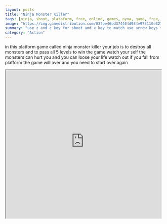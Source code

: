 ```yaml
---
layout: posts
title: "Ninja Monster Killer"
tags: [ninja, shoot, plataform, free, online, games, oyna, game, free, games, play, play, games]
image: "https://img.gamedistribution.com/03fbe46bd374404d934e973110e32717-512x384.jpeg"
summary: "use z and c key for shoot and x key to match use arrow keys to move thru platforms  free online games oyna game free games play play games"
category: "Action"
---
```


in this platform game called ninja monster killer your job is to destroy all monsters and to pass all 5 levels to win the game watch your self the monsters can hurt you and you can loose your life watch out if you fall from platform the game will over and you need to start over again

<iframe width="100%" height="480px;" src="https://html5.gamedistribution.com/03fbe46bd374404d934e973110e32717/"></iframe>
